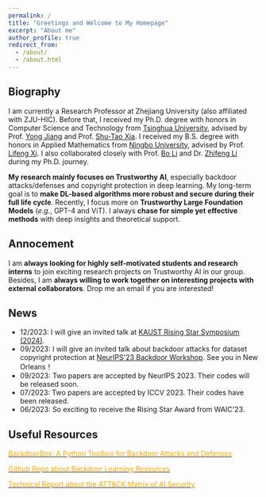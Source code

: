 ```yaml
---
permalink: /
title: "Greetings and Welcome to My Homepage"
excerpt: "About me"
author_profile: true
redirect_from: 
  - /about/
  - /about.html
---
```


## Biography
I am currently a Research Professor at Zhejiang University (also affiliated with ZJU-HIC). Before that, I received my Ph.D. degree with honors in Computer Science and Technology from [Tsinghua University](https://www.tsinghua.edu.cn/en/), advised by Prof. [Yong Jiang](https://www.sigs.tsinghua.edu.cn/jy/main.htm) and Prof. [Shu-Tao Xia](https://www.sigs.tsinghua.edu.cn/xst/main.htm). I received my B.S. degree with honors in Applied Mathematics from [Ningbo University](https://www.nbu.edu.cn/en/), advised by Prof. [Lifeng Xi](http://math.nbu.edu.cn/info/1046/1098.htm). I also collaborated closely with Prof. [Bo Li](https://scholar.google.com/citations?user=K8vJkTcAAAAJ&hl=en) and Dr. [Zhifeng Li](https://scholar.google.fr/citations?user=VTrRNN4AAAAJ&hl=zh-CN) during my Ph.D. journey.

**My research mainly focuses on Trustworthy AI**, especially backdoor attacks/defenses and copyright protection in deep learning. My long-term goal is to **make DL-based algorithms more robust and secure during their full life cycle**. Recently, I focus more on **Trustworthy Large Foundation Models** (*e.g.*, GPT-4 and ViT). I always **chase for simple yet effective methods** with deep insights and theoretical support. 


## Annocement
I am **always looking for highly self-motivated students and research interns** to join exciting research projects on Trustworthy AI in our group. Besides, I am **always willing to work together on interesting projects with external collaborators**. Drop me an email if you are interested! 


## News
* 12/2023: I will give an invited talk at [KAUST Rising Star Symposium (2024)](https://cemse.kaust.edu.sa/ai/aii-symp-2024).
* 09/2023: I will give an invited talk about backdoor attacks for dataset copyright protection at [NeurIPS'23 Backdoor Workshop](https://neurips2023-bugs.github.io/). See you in New Orleans！
* 09/2023: Two papers are accepted by NeurIPS 2023. Their codes will be released soon.
* 07/2023: Two papers are accepted by ICCV 2023. Their codes have been released.
* 06/2023: So exciting to receive the Rising Star Award from WAIC'23.





## Useful Resources
[<font color='orange'>BackdoorBox: A Python Toolbox for Backdoor Attacks and Defenses</font>](https://github.com/THUYimingLi/BackdoorBox)


[<font color='orange'>Github Repo about Backdoor Learning Resources</font>](https://github.com/THUYimingLi/backdoor-learning-resources)


[<font color='orange'>Technical Report about the ATT&CK Matrix of AI Security</font>](https://aisecmatrix.org/en)







